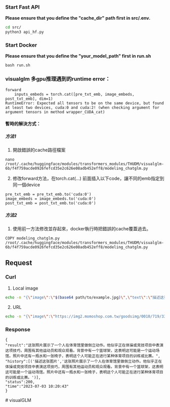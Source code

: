 ### Start Fast API
**Please ensure that you define the "cache_dir" path first in src/.env.**
```bash
cd src/
python3 api_hf.py
```

### Start Docker
**Please ensure that you define the "your_model_path" first in run.sh**
```
bash run.sh
```

### visualglm 多gpu推理遇到的runtime error：
```
forward
    inputs_embeds = torch.cat([pre_txt_emb, image_embeds, post_txt_emb], dim=1)
RuntimeError: Expected all tensors to be on the same device, but found at least two devices, cuda:0 and cuda:2! (when checking argument for argument tensors in method wrapper_CUDA_cat)
```
#### 暫時的解決方式：
##### 方法1
1. 開啟錯誤的cache路徑檔案
```
nano /root/.cache/huggingface/modules/transformers_modules/THUDM/visualglm-6b/f4f759acde0926fefcd35e2c626e08adb452eff8/modeling_chatglm.py
```
2. 修改forward方法，在torch.cat(...) 前面插入以下code，讓不同的emb指定到同一個device
```
pre_txt_emb = pre_txt_emb.to('cuda:0')
image_embeds = image_embeds.to('cuda:0')
post_txt_emb = post_txt_emb.to('cuda:0')
```
##### 方法2
1. 使用前一方法修改並存起來，docker執行時把錯誤的cache覆蓋過去。
```
COPY modeling_chatglm.py /root/.cache/huggingface/modules/transformers_modules/THUDM/visualglm-6b/f4f759acde0926fefcd35e2c626e08adb452eff8/modeling_chatglm.py
```

## Request
### Curl
1. Local image
``` bash
echo -n "{\"image\":\"$(base64 path/to/example.jpg)\",\"text\":\"描述这张图片\",\"history\":[]}" | curl -X POST -H "Content-Type: application/json" -d @- http://127.0.0.1:8080
```

2. URL
```bash
echo -n "{\"image\":\"https://img2.momoshop.com.tw/goodsimg/0010/719/337/10719337_O.jpg?t=1676624006\",\"text\":\"描述这张图片\",\"history\":[]}" | curl -X POST -H "Content-Type: application/json" -d @- http://127.0.0.1:8080
```

### Response
```
{
"result":"这张照片展示了一个人在体育馆里做倒立动作。他似乎正在体操或竞技项目中表演这项技巧，周围有其他运动员和观众观看。背景中有一个篮球架，这表明这可能是一个运动场馆。照片中还有一瓶水和一张椅子，表明这个人可能正在进行某种体育项目的训练或比赛。",
"history":[('描述这张图片','这张照片展示了一个人在体育馆里做倒立动作。他似乎正在体操或竞技项目中表演这项技巧，周围有其他运动员和观众观看。背景中有一个篮球架，这表明这可能是一个运动场馆。照片中还有一瓶水和一张椅子，表明这个人可能正在进行某种体育项目的训练或比赛。')],
"status":200,
"time":"2023-07-03 10:20:43"
}
```
#   v i s u a l G L M 
 
 
